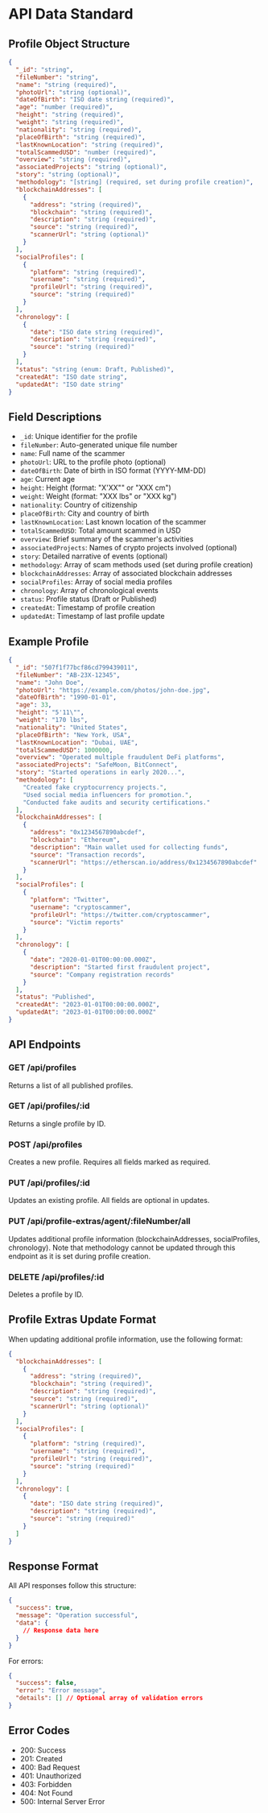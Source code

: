 # API Data Standard

## Profile Object Structure

```json
{
  "_id": "string",
  "fileNumber": "string",
  "name": "string (required)",
  "photoUrl": "string (optional)",
  "dateOfBirth": "ISO date string (required)",
  "age": "number (required)",
  "height": "string (required)",
  "weight": "string (required)",
  "nationality": "string (required)",
  "placeOfBirth": "string (required)",
  "lastKnownLocation": "string (required)",
  "totalScammedUSD": "number (required)",
  "overview": "string (required)",
  "associatedProjects": "string (optional)",
  "story": "string (optional)",
  "methodology": "[string] (required, set during profile creation)",
  "blockchainAddresses": [
    {
      "address": "string (required)",
      "blockchain": "string (required)",
      "description": "string (required)",
      "source": "string (required)",
      "scannerUrl": "string (optional)"
    }
  ],
  "socialProfiles": [
    {
      "platform": "string (required)",
      "username": "string (required)",
      "profileUrl": "string (required)",
      "source": "string (required)"
    }
  ],
  "chronology": [
    {
      "date": "ISO date string (required)",
      "description": "string (required)",
      "source": "string (required)"
    }
  ],
  "status": "string (enum: Draft, Published)",
  "createdAt": "ISO date string",
  "updatedAt": "ISO date string"
}
```

## Field Descriptions

- `_id`: Unique identifier for the profile
- `fileNumber`: Auto-generated unique file number
- `name`: Full name of the scammer
- `photoUrl`: URL to the profile photo (optional)
- `dateOfBirth`: Date of birth in ISO format (YYYY-MM-DD)
- `age`: Current age
- `height`: Height (format: "X'XX\"" or "XXX cm")
- `weight`: Weight (format: "XXX lbs" or "XXX kg")
- `nationality`: Country of citizenship
- `placeOfBirth`: City and country of birth
- `lastKnownLocation`: Last known location of the scammer
- `totalScammedUSD`: Total amount scammed in USD
- `overview`: Brief summary of the scammer's activities
- `associatedProjects`: Names of crypto projects involved (optional)
- `story`: Detailed narrative of events (optional)
- `methodology`: Array of scam methods used (set during profile creation)
- `blockchainAddresses`: Array of associated blockchain addresses
- `socialProfiles`: Array of social media profiles
- `chronology`: Array of chronological events
- `status`: Profile status (Draft or Published)
- `createdAt`: Timestamp of profile creation
- `updatedAt`: Timestamp of last profile update

## Example Profile

```json
{
  "_id": "507f1f77bcf86cd799439011",
  "fileNumber": "AB-23X-12345",
  "name": "John Doe",
  "photoUrl": "https://example.com/photos/john-doe.jpg",
  "dateOfBirth": "1990-01-01",
  "age": 33,
  "height": "5'11\"",
  "weight": "170 lbs",
  "nationality": "United States",
  "placeOfBirth": "New York, USA",
  "lastKnownLocation": "Dubai, UAE",
  "totalScammedUSD": 1000000,
  "overview": "Operated multiple fraudulent DeFi platforms",
  "associatedProjects": "SafeMoon, BitConnect",
  "story": "Started operations in early 2020...",
  "methodology": [
    "Created fake cryptocurrency projects.",
    "Used social media influencers for promotion.",
    "Conducted fake audits and security certifications."
  ],
  "blockchainAddresses": [
    {
      "address": "0x1234567890abcdef",
      "blockchain": "Ethereum",
      "description": "Main wallet used for collecting funds",
      "source": "Transaction records",
      "scannerUrl": "https://etherscan.io/address/0x1234567890abcdef"
    }
  ],
  "socialProfiles": [
    {
      "platform": "Twitter",
      "username": "cryptoscammer",
      "profileUrl": "https://twitter.com/cryptoscammer",
      "source": "Victim reports"
    }
  ],
  "chronology": [
    {
      "date": "2020-01-01T00:00:00.000Z",
      "description": "Started first fraudulent project",
      "source": "Company registration records"
    }
  ],
  "status": "Published",
  "createdAt": "2023-01-01T00:00:00.000Z",
  "updatedAt": "2023-01-01T00:00:00.000Z"
}
```

## API Endpoints

### GET /api/profiles
Returns a list of all published profiles.

### GET /api/profiles/:id
Returns a single profile by ID.

### POST /api/profiles
Creates a new profile. Requires all fields marked as required.

### PUT /api/profiles/:id
Updates an existing profile. All fields are optional in updates.

### PUT /api/profile-extras/agent/:fileNumber/all
Updates additional profile information (blockchainAddresses, socialProfiles, chronology). Note that methodology cannot be updated through this endpoint as it is set during profile creation.

### DELETE /api/profiles/:id
Deletes a profile by ID.

## Profile Extras Update Format

When updating additional profile information, use the following format:

```json
{
  "blockchainAddresses": [
    {
      "address": "string (required)",
      "blockchain": "string (required)",
      "description": "string (required)",
      "source": "string (required)",
      "scannerUrl": "string (optional)"
    }
  ],
  "socialProfiles": [
    {
      "platform": "string (required)",
      "username": "string (required)",
      "profileUrl": "string (required)",
      "source": "string (required)"
    }
  ],
  "chronology": [
    {
      "date": "ISO date string (required)",
      "description": "string (required)",
      "source": "string (required)"
    }
  ]
}
```

## Response Format

All API responses follow this structure:

```json
{
  "success": true,
  "message": "Operation successful",
  "data": {
    // Response data here
  }
}
```

For errors:
```json
{
  "success": false,
  "error": "Error message",
  "details": [] // Optional array of validation errors
}
```

## Error Codes

- 200: Success
- 201: Created
- 400: Bad Request
- 401: Unauthorized
- 403: Forbidden
- 404: Not Found
- 500: Internal Server Error 